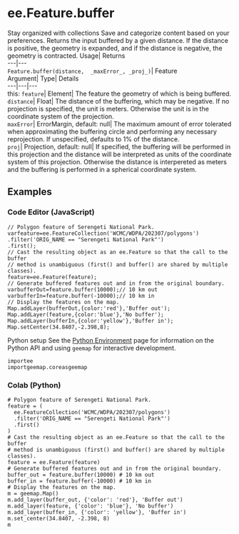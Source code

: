  
#  ee.Feature.buffer 
Stay organized with collections  Save and categorize content based on your preferences. 
Returns the input buffered by a given distance. If the distance is positive, the geometry is expanded, and if the distance is negative, the geometry is contracted. Usage| Returns  
---|---  
`Feature.buffer(distance,  _maxError_, _proj_)`| Feature  
Argument| Type| Details  
---|---|---  
this: `feature`| Element| The feature the geometry of which is being buffered.  
`distance`| Float| The distance of the buffering, which may be negative. If no projection is specified, the unit is meters. Otherwise the unit is in the coordinate system of the projection.  
`maxError`| ErrorMargin, default: null| The maximum amount of error tolerated when approximating the buffering circle and performing any necessary reprojection. If unspecified, defaults to 1% of the distance.  
`proj`| Projection, default: null| If specified, the buffering will be performed in this projection and the distance will be interpreted as units of the coordinate system of this projection. Otherwise the distance is interpereted as meters and the buffering is performed in a spherical coordinate system.  
## Examples
### Code Editor (JavaScript)
```
// Polygon feature of Serengeti National Park.
varfeature=ee.FeatureCollection('WCMC/WDPA/202307/polygons')
.filter('ORIG_NAME == "Serengeti National Park"')
.first();
// Cast the resulting object as an ee.Feature so that the call to the buffer
// method is unambiguous (first() and buffer() are shared by multiple classes).
feature=ee.Feature(feature);
// Generate buffered features out and in from the original boundary.
varbufferOut=feature.buffer(10000);// 10 km out
varbufferIn=feature.buffer(-10000);// 10 km in
// Display the features on the map.
Map.addLayer(bufferOut,{color:'red'},'Buffer out');
Map.addLayer(feature,{color:'blue'},'No buffer');
Map.addLayer(bufferIn,{color:'yellow'},'Buffer in');
Map.setCenter(34.8407,-2.398,8);
```

Python setup
See the [ Python Environment](https://developers.google.com/earth-engine/guides/python_install) page for information on the Python API and using `geemap` for interactive development.
```
importee
importgeemap.coreasgeemap
```

### Colab (Python)
```
# Polygon feature of Serengeti National Park.
feature = (
  ee.FeatureCollection('WCMC/WDPA/202307/polygons')
  .filter('ORIG_NAME == "Serengeti National Park"')
  .first()
)
# Cast the resulting object as an ee.Feature so that the call to the buffer
# method is unambiguous (first() and buffer() are shared by multiple classes).
feature = ee.Feature(feature)
# Generate buffered features out and in from the original boundary.
buffer_out = feature.buffer(10000) # 10 km out
buffer_in = feature.buffer(-10000) # 10 km in
# Display the features on the map.
m = geemap.Map()
m.add_layer(buffer_out, {'color': 'red'}, 'Buffer out')
m.add_layer(feature, {'color': 'blue'}, 'No buffer')
m.add_layer(buffer_in, {'color': 'yellow'}, 'Buffer in')
m.set_center(34.8407, -2.398, 8)
m
```

